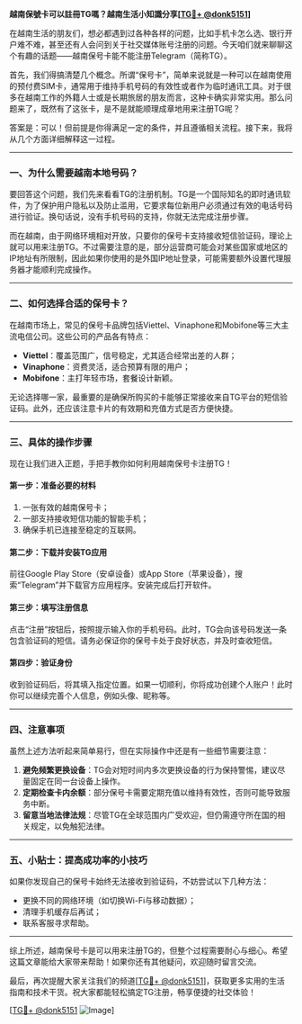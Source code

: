 **越南保號卡可以註冊TG嗎？越南生活小知識分享[[TG💪+ @donk5151](https://t.me/s/donk5151)]**

在越南生活的朋友们，想必都遇到过各种各样的问题，比如手机卡怎么选、银行开户难不难，甚至还有人会问到关于社交媒体账号注册的问题。今天咱们就来聊聊这个有趣的话题——越南保号卡能不能注册Telegram（简称TG）。

首先，我们得搞清楚几个概念。所谓“保号卡”，简单来说就是一种可以在越南使用的预付费SIM卡，通常用于维持手机号码的有效性或者作为临时通讯工具。对于很多在越南工作的外籍人士或是长期旅居的朋友而言，这种卡确实非常实用。那么问题来了，既然有了这张卡，是不是就能顺理成章地用来注册TG呢？

答案是：可以！但前提是你得满足一定的条件，并且遵循相关流程。接下来，我将从几个方面详细解释这一过程。

---

### **一、为什么需要越南本地号码？**
要回答这个问题，我们先来看看TG的注册机制。TG是一个国际知名的即时通讯软件，为了保护用户隐私以及防止滥用，它要求每位新用户必须通过有效的电话号码进行验证。换句话说，没有手机号码的支持，你就无法完成注册步骤。

而在越南，由于网络环境相对开放，只要你的保号卡支持接收短信验证码，理论上就可以用来注册TG。不过需要注意的是，部分运营商可能会对某些国家或地区的IP地址有所限制，因此如果你使用的是外国IP地址登录，可能需要额外设置代理服务器才能顺利完成操作。

---

### **二、如何选择合适的保号卡？**
在越南市场上，常见的保号卡品牌包括Viettel、Vinaphone和Mobifone等三大主流电信公司。这些公司的产品各有特点：

- **Viettel**：覆盖范围广，信号稳定，尤其适合经常出差的人群；
- **Vinaphone**：资费灵活，适合预算有限的用户；
- **Mobifone**：主打年轻市场，套餐设计新颖。

无论选择哪一家，最重要的是确保所购买的卡能够正常接收来自TG平台的短信验证码。此外，还应该注意卡片的有效期和充值方式是否方便快捷。

---

### **三、具体的操作步骤**
现在让我们进入正题，手把手教你如何利用越南保号卡注册TG！

#### **第一步：准备必要的材料**
1. 一张有效的越南保号卡；
2. 一部支持接收短信功能的智能手机；
3. 确保手机已连接至稳定的互联网。

#### **第二步：下载并安装TG应用**
前往Google Play Store（安卓设备）或App Store（苹果设备），搜索“Telegram”并下载官方应用程序。安装完成后打开软件。

#### **第三步：填写注册信息**
点击“注册”按钮后，按照提示输入你的手机号码。此时，TG会向该号码发送一条包含验证码的短信。请务必保证你的保号卡处于良好状态，并及时查收短信。

#### **第四步：验证身份**
收到验证码后，将其填入指定位置。如果一切顺利，你将成功创建个人账户！此时你可以继续完善个人信息，例如头像、昵称等。

---

### **四、注意事项**
虽然上述方法听起来简单易行，但在实际操作中还是有一些细节需要注意：

1. **避免频繁更换设备**：TG会对短时间内多次更换设备的行为保持警惕，建议尽量固定在同一台设备上操作。
2. **定期检查卡内余额**：部分保号卡需要定期充值以维持有效性，否则可能导致服务中断。
3. **留意当地法律法规**：尽管TG在全球范围内广受欢迎，但仍需遵守所在国的相关规定，以免触犯法律。

---

### **五、小贴士：提高成功率的小技巧**
如果你发现自己的保号卡始终无法接收到验证码，不妨尝试以下几种方法：
- 更换不同的网络环境（如切换Wi-Fi与移动数据）；
- 清理手机缓存后再试；
- 联系客服寻求帮助。

---

综上所述，越南保号卡是可以用来注册TG的，但整个过程需要耐心与细心。希望这篇文章能给大家带来帮助！如果你还有其他疑问，欢迎随时留言交流。

最后，再次提醒大家关注我们的频道[[TG💪+ @donk5151](https://t.me/s/donk5151)]，获取更多实用的生活指南和技术干货。祝大家都能轻松搞定TG注册，畅享便捷的社交体验！

[[TG💪+ @donk5151](https://t.me/s/donk5151) ![Image](https://i.postimg.cc/rwNCRYN7/Snipaste-2025-04-30-17-27-05.png)]